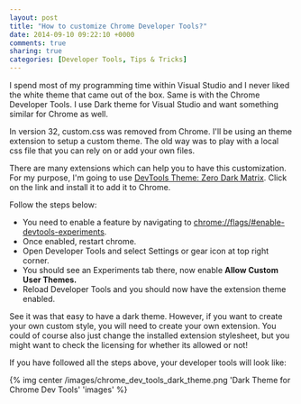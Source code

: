 ```yaml
---
layout: post
title: "How to customize Chrome Developer Tools?"
date: 2014-09-10 09:22:10 +0000
comments: true
sharing: true
categories: [Developer Tools, Tips & Tricks]
---
```


I spend most of my programming time within Visual Studio and I never liked the white theme that came out of the box. Same is with the Chrome Developer Tools. I use Dark theme for Visual Studio and want something similar for Chrome as well.

In version 32, custom.css was removed from Chrome. I'll be using an theme extension to setup a custom theme. The old way was to play with a local css file that you can rely on or add your own files.

<!-- more -->

There are many extensions which can help you to have this customization. For my purpose, I'm going to use [DevTools Theme: Zero Dark Matrix](https://chrome.google.com/webstore/detail/devtools-theme-zero-dark/bomhdjeadceaggdgfoefmpeafkjhegbo). Click on the link and install it to add it to Chrome.

Follow the steps below:
 - You need to enable a feature by navigating to [chrome://flags/#enable-devtools-experiments](chrome://flags/#enable-devtools-experiments). 
 - Once enabled, restart chrome.
 - Open Developer Tools and select Settings or gear icon at top right corner.
 - You should see an Experiments tab there, now enable **Allow Custom User Themes.**
 - Reload Developer Tools and you should now have the extension theme enabled.

See it was that easy to have a dark theme. However, if you want to create your own custom style, you will need to create your own extension. You could of course also just change the installed extension stylesheet, but you might want to check the licensing for whether its allowed or not!

If you have followed all the steps above, your developer tools will look like:

{% img center /images/chrome_dev_tools_dark_theme.png 'Dark Theme for Chrome Dev Tools' 'images' %}
